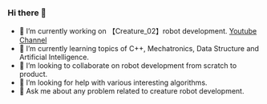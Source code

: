 ### Hi there 👋

<!--
**ImChong/ImChong** is a ✨ _special_ ✨ repository because its `README.md` (this file) appears on your GitHub profile.
Here are some ideas to get you started:
-->


- 🔭 I’m currently working on 【Creature_02】robot development. [Youtube Channel](https://www.youtube.com/channel/UCvgaY4CT1vo6QvgaJ-vQnWA)
- 🌱 I’m currently learning topics of C++, Mechatronics, Data Structure and Artificial Intelligence.
- 👯 I’m looking to collaborate on robot development from scratch to product.
- 🤔 I’m looking for help with various interesting algorithms.
- 💬 Ask me about any problem related to creature robot development.

<!--
- 📫 How to reach me: ...
- 😄 Pronouns: ...
- ⚡ Fun fact: ...
-->
